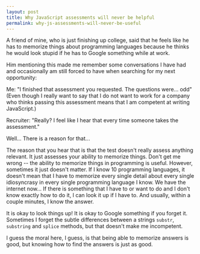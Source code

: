 ```yaml
---
layout: post
title: Why JavaScript assessments will never be helpful
permalink: why-js-assessments-will-never-be-useful
---
```


A friend of mine, who is just finishing up college, said that he feels like he has to memorize things about programming languages because he thinks he would look stupid if he has to Google something while at work.

Him mentioning this made me remember some conversations I have had and occasionally am still forced to have when searching for my next opportunity:

Me: "I finished that assessment you requested. The questions were... odd" (Even though I really want to say that I do not want to work for a company who thinks passing this assessment means that I am competent at writing JavaScript.)

Recruiter: "Really? I feel like I hear that every time someone takes the assessment."

Well... There is a reason for that...

The reason that you hear that is that the test doesn't really assess anything relevant. It just assesses your ability to memorize things. Don't get me wrong -- the ability to memorize things in programming is useful. However, sometimes it just doesn't matter. If I know 10 programming languages, it doesn't mean that I have to memorize every single detail about every single idiosyncrasy in every single programming language I know. We have the internet now... If there is something that I have to or want to do and I don't know exactly how to do it, I can look it up if I have to. And usually, within a couple minutes, I know the answer.

It is okay to look things up! It is okay to Google something if you forget it. Sometimes I forget the subtle differences between a strings `substr`, `substring` and `splice` methods, but that doesn't make me incompetent.

I guess the moral here, I guess, is that being able to memorize answers is good, but knowing how to find the answers is just as good.